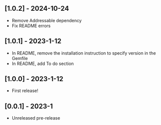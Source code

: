 ## [1.0.2] - 2024-10-24
- Remove Addressable dependency
- Fix README errors

## [1.0.1] - 2023-1-12
- In README, remove the installation instruction to specify version in the Gemfile
- In README, add To do section

## [1.0.0] - 2023-1-12

- First release!

## [0.0.1] - 2023-1

- Unreleased pre-release
